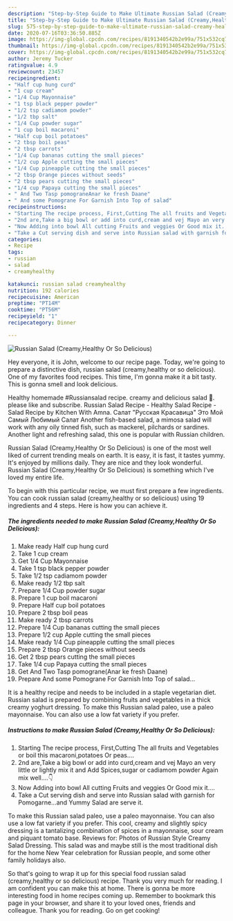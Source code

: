 ```yaml
---
description: "Step-by-Step Guide to Make Ultimate Russian Salad (Creamy,Healthy Or So Delicious)"
title: "Step-by-Step Guide to Make Ultimate Russian Salad (Creamy,Healthy Or So Delicious)"
slug: 575-step-by-step-guide-to-make-ultimate-russian-salad-creamy-healthy-or-so-delicious
date: 2020-07-16T03:36:50.885Z
image: https://img-global.cpcdn.com/recipes/8191340542b2e99a/751x532cq70/russian-salad-creamyhealthy-or-so-delicious-recipe-main-photo.jpg
thumbnail: https://img-global.cpcdn.com/recipes/8191340542b2e99a/751x532cq70/russian-salad-creamyhealthy-or-so-delicious-recipe-main-photo.jpg
cover: https://img-global.cpcdn.com/recipes/8191340542b2e99a/751x532cq70/russian-salad-creamyhealthy-or-so-delicious-recipe-main-photo.jpg
author: Jeremy Tucker
ratingvalue: 4.9
reviewcount: 23457
recipeingredient:
- "Half cup hung curd"
- "1 cup cream"
- "1/4 Cup Mayonnaise"
- "1 tsp black pepper powder"
- "1/2 tsp cadiamom powder"
- "1/2 tbp salt"
- "1/4 Cup powder sugar"
- "1 cup boil macaroni"
- "Half cup boil potatoes"
- "2 tbsp boil peas"
- "2 tbsp carrots"
- "1/4 Cup bananas cutting the small pieces"
- "1/2 cup Apple cutting the small pieces"
- "1/4 Cup pineapple cutting the small pieces"
- "2 tbsp Orange pieces without seeds"
- "2 tbsp pears cutting the small pieces"
- "1/4 cup Papaya cutting the small pieces"
- " And Two Tasp pomograneAnar ke fresh Daane"
- " And some Pomograne For Garnish Into Top of salad"
recipeinstructions:
- "Starting The recipe process, First,Cutting The all fruits and Vegetables or boil this macaroni,potatoes Or peas...."
- "2nd are,Take a big bowl or add into curd,cream and vej Mayo an very little or lightly mix it and Add Spices,sugar or cadiamom powder Again mix well....👇"
- "Now Adding into bowl All cutting Fruits and veggies Or Good mix it...."
- "Take a Cut serving dish and serve into Russian salad with garnish for Pomogarne...and Yummy Salad are serve it."
categories:
- Recipe
tags:
- russian
- salad
- creamyhealthy

katakunci: russian salad creamyhealthy 
nutrition: 192 calories
recipecuisine: American
preptime: "PT14M"
cooktime: "PT56M"
recipeyield: "1"
recipecategory: Dinner

---
```



![Russian Salad (Creamy,Healthy Or So Delicious)](https://img-global.cpcdn.com/recipes/8191340542b2e99a/751x532cq70/russian-salad-creamyhealthy-or-so-delicious-recipe-main-photo.jpg)

Hey everyone, it is John, welcome to our recipe page. Today, we're going to prepare a distinctive dish, russian salad (creamy,healthy or so delicious). One of my favorites food recipes. This time, I'm gonna make it a bit tasty. This is gonna smell and look delicious.

Healthy homemade #Russiansalad recipe. creamy and delicious salad 🥗. please like and subscribe. Russian Salad Recipe - Healthy Salad Recipe - Salad Recipe by Kitchen With Amna. Салат &#34;Русская Красавица&#34; Это Мой Самый Любимый Салат Another fish-based salad, a mimosa salad will work with any oily tinned fish, such as mackerel, pilchards or sardines. Another light and refreshing salad, this one is popular with Russian children.

Russian Salad (Creamy,Healthy Or So Delicious) is one of the most well liked of current trending meals on earth. It is easy, it is fast, it tastes yummy. It's enjoyed by millions daily. They are nice and they look wonderful. Russian Salad (Creamy,Healthy Or So Delicious) is something which I've loved my entire life.


To begin with this particular recipe, we must first prepare a few ingredients. You can cook russian salad (creamy,healthy or so delicious) using 19 ingredients and 4 steps. Here is how you can achieve it.

<!--inarticleads1-->

##### The ingredients needed to make Russian Salad (Creamy,Healthy Or So Delicious):

1. Make ready Half cup hung curd
1. Take 1 cup cream
1. Get 1/4 Cup Mayonnaise
1. Take 1 tsp black pepper powder
1. Take 1/2 tsp cadiamom powder
1. Make ready 1/2 tbp salt
1. Prepare 1/4 Cup powder sugar
1. Prepare 1 cup boil macaroni
1. Prepare Half cup boil potatoes
1. Prepare 2 tbsp boil peas
1. Make ready 2 tbsp carrots
1. Prepare 1/4 Cup bananas cutting the small pieces
1. Prepare 1/2 cup Apple cutting the small pieces
1. Make ready 1/4 Cup pineapple cutting the small pieces
1. Prepare 2 tbsp Orange pieces without seeds
1. Get 2 tbsp pears cutting the small pieces
1. Take 1/4 cup Papaya cutting the small pieces
1. Get  And Two Tasp pomograne(Anar ke fresh Daane)
1. Prepare  And some Pomograne For Garnish Into Top of salad...


It is a healthy recipe and needs to be included in a staple vegetarian diet. Russian salad is prepared by combining fruits and vegetables in a thick creamy yoghurt dressing. To make this Russian salad paleo, use a paleo mayonnaise. You can also use a low fat variety if you prefer. 

<!--inarticleads2-->

##### Instructions to make Russian Salad (Creamy,Healthy Or So Delicious):

1. Starting The recipe process, First,Cutting The all fruits and Vegetables or boil this macaroni,potatoes Or peas....
1. 2nd are,Take a big bowl or add into curd,cream and vej Mayo an very little or lightly mix it and Add Spices,sugar or cadiamom powder Again mix well....👇
1. Now Adding into bowl All cutting Fruits and veggies Or Good mix it....
1. Take a Cut serving dish and serve into Russian salad with garnish for Pomogarne...and Yummy Salad are serve it.


To make this Russian salad paleo, use a paleo mayonnaise. You can also use a low fat variety if you prefer. This cool, creamy and slightly spicy dressing is a tantalizing combination of spices in a mayonnaise, sour cream and piquant tomato base. Reviews for: Photos of Russian Style Creamy Salad Dressing. This salad was and maybe still is the most traditional dish for the home New Year celebration for Russian people, and some other family holidays also. 

So that's going to wrap it up for this special food russian salad (creamy,healthy or so delicious) recipe. Thank you very much for reading. I am confident you can make this at home. There is gonna be more interesting food in home recipes coming up. Remember to bookmark this page in your browser, and share it to your loved ones, friends and colleague. Thank you for reading. Go on get cooking!

